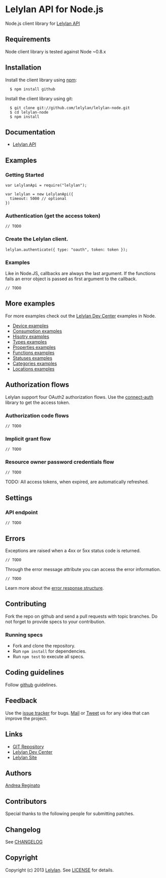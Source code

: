 # Lelylan API for Node.js

Node.js client library for [Lelylan API](http://dev.lelylan.com)


## Requirements

Node client library is tested against Node ~0.8.x


## Installation

Install the client library using [npm](http://npmjs.org/):

      $ npm install github

Install the client library using git:

      $ git clone git://github.com/lelylan/lelylan-node.git
      $ cd lelylan-node
      $ npm install


## Documentation

* [Lelylan API](http://dev.lelylan.com)


## Examples

### Getting Started

    var LelylanApi = require("lelylan");

    var lelylan = new LelylanApi({
      timeout: 5000 // optional
    })


### Authentication (get the access token)

    // TODO


### Create the Lelylan client.

    lelylan.authenticate({ type: "oauth", token: token });


### Examples

Like in Node.JS, callbacks are always the last argument. If the functions fails an
error object is passed as first argument to the callback.

    // TODO


## More examples

For more examples check out the [Lelylan Dev Center](http://dev.lelylan.com#language=node) examples in Node.

* [Device examples](docs/Lelylan/Client/Devices)
* [Consumption examples](docs/Lelylan/Client/Consumptions)
* [Hisotry examples](docs/Lelylan/Client/Histories)
* [Types examples](docs/Lelylan/Client/Types)
* [Properties examples](docs/Lelylan/Client/Properties)
* [Functions examples](docs/Lelylan/Client/Functions)
* [Statuses examples](docs/Lelylan/Client/Statuses)
* [Categories examples](docs/Lelylan/Client/Categories)
* [Locations examples](docs/Lelylan/Client/Locations)


## Authorization flows

Lelylan support four OAuth2 authorization flows.
Use the [connect-auth](https://github.com/ciaranj/connect-auth) library
to get the access token.

### Authorization code flows

    // TODO

### Implicit grant flow

    // TODO

### Resource owner password credentials flow

    // TODO


TODO: All access tokens, when expired, are automatically refreshed.


## Settings

### API endpoint

    // TODO


## Errors

Exceptions are raised when a 4xx or 5xx status code is returned.

    // TODO


Through the error message attribute you can access the error information.

    // TODO

Learn more about the [error response structure](http://dev.lelylan.com/rest/core#errors).


## Contributing

Fork the repo on github and send a pull requests with topic branches. Do not forget to
provide specs to your contribution.


### Running specs

* Fork and clone the repository.
* Run `npm install` for dependencies.
* Run `npm test` to execute all specs.


## Coding guidelines

Follow [github](https://github.com/styleguide/) guidelines.


## Feedback

Use the [issue tracker](http://github.com/lelylan/lelylan-node/issues) for bugs.
[Mail](mailto:touch@lelylan.com) or [Tweet](http://twitter.com/lelylan) us for any idea that can improve the project.


## Links

* [GIT Repository](http://github.com/lelylan/lelylan-node)
* [Lelylan Dev Center](http://dev.lelylan.com)
* [Lelylan Site](http://lelylan.com)


## Authors

[Andrea Reginato](http://twitter.com/andreareginato)


## Contributors

Special thanks to the following people for submitting patches.


## Changelog

See [CHANGELOG](people/blob/master/CHANGELOG.md)


## Copyright

Copyright (c) 2013 [Lelylan](http://lelylan.com). See [LICENSE](people/blob/master/LICENSE.md) for details.

